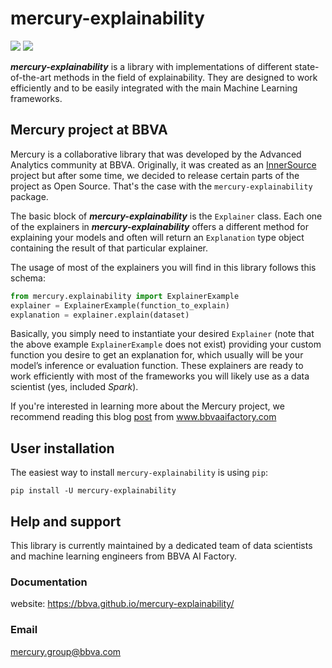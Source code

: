 # mercury-explainability

[![](https://github.com/BBVA/mercury-explainability/actions/workflows/test.yml/badge.svg)](https://github.com/BBVA/mercury-explainability)
![](https://img.shields.io/badge/latest-0.0.3-blue)

***mercury-explainability*** is a library with implementations of different state-of-the-art methods in the field of explainability. They are designed to work efficiently and to be easily integrated with the main Machine Learning frameworks.

## Mercury project at BBVA

Mercury is a collaborative library that was developed by the Advanced Analytics community at BBVA. Originally, it was created as an [InnerSource](https://en.wikipedia.org/wiki/Inner_source) project but after some time, we decided to release certain parts of the project as Open Source.
That's the case with the `mercury-explainability` package. 

The basic block of ***mercury-explainability*** is the `Explainer` class. Each one of the explainers in ***mercury-explainability*** offers a different method for explaining your models and often will return an `Explanation` type object containing the result of that particular explainer.

The usage of most of the explainers you will find in this library follows this schema:

```python
from mercury.explainability import ExplainerExample
explainer = ExplainerExample(function_to_explain)
explanation = explainer.explain(dataset)
```

Basically, you simply need to instantiate your desired `Explainer` (note that the above example `ExplainerExample` does not exist)
providing your custom function you desire to get an explanation for, which usually will be your model’s inference or evaluation function.
These explainers are ready to work efficiently with most of the frameworks you will likely use as a data scientist (yes, included *Spark*).

If you're interested in learning more about the Mercury project, we recommend reading this blog [post](https://www.bbvaaifactory.com/mercury-acelerando-la-reutilizacion-en-ciencia-de-datos-dentro-de-bbva/) from www.bbvaaifactory.com

## User installation

The easiest way to install `mercury-explainability` is using ``pip``:

    pip install -U mercury-explainability

## Help and support 

This library is currently maintained by a dedicated team of data scientists and machine learning engineers from BBVA AI Factory. 

### Documentation
website: https://bbva.github.io/mercury-explainability/

### Email 
mercury.group@bbva.com